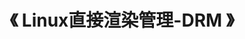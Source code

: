 ---
title: "《 Linux直接渲染管理-DRM 》"
menu:
  main:
    identifier: "linux-drm"
    parent: "linux"
    name: "直接渲染管理"
    weight: 7
---